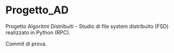 # Progetto_AD
Progetto Algoritmi Distribuiti - Studio di file system distribuito (FSD) realizzato in Python (RPC).

Commit di prova.